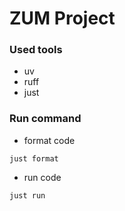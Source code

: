 # ZUM Project


### Used tools
- uv 
- ruff 
- just


### Run command
- format code
```
just format
```
- run code
```
just run
```